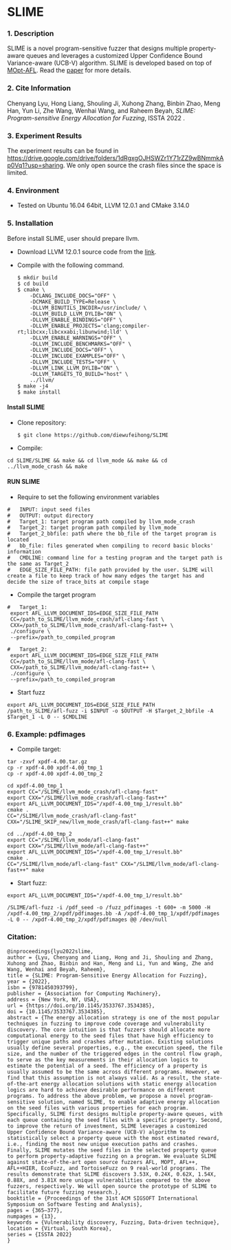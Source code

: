 #  SLIME

### 1. Description

SLIME is a novel program-sensitive fuzzer that designs multiple property-aware queues and leverages a customized Upper Confidence Bound Variance-aware (UCB-V) algorithm. SLIME is developed based on top of [MOpt-AFL](https://github.com/puppet-meteor/MOpt-AFL). Read the [paper](./SLIME_TechReport.pdf) for more details.

### 2. Cite Information

Chenyang Lyu, Hong Liang, Shouling Ji, Xuhong Zhang, Binbin Zhao, Meng Han, Yun Li, Zhe Wang, Wenhai Wang, and Raheem Beyah, *SLIME: Program-sensitive Energy Allocation for Fuzzing*, ISSTA 2022 . 

### 3. Experiment Results

The experiment results can be found in https://drive.google.com/drive/folders/1dRgxgOJHSWZr1Y71rZZ9wBNmmkAp0Vq1?usp=sharing.  We only open source the crash files since the space is limited. 

### 4. Environment

- Tested on Ubuntu 16.04 64bit, LLVM 12.0.1 and CMake 3.14.0

### 5. Installation

Before install SLIME, user should prepare llvm.

- Download LLVM 12.0.1 source code from the [link](http://releases.llvm.org/download.html). 

- Compile with the following command.

  ```
  $ mkdir build
  $ cd build
  $ cmake \
      -DCLANG_INCLUDE_DOCS="OFF" \
      -DCMAKE_BUILD_TYPE=Release \
      -DLLVM_BINUTILS_INCDIR=/usr/include/ \
      -DLLVM_BUILD_LLVM_DYLIB="ON" \
      -DLLVM_ENABLE_BINDINGS="OFF" \
      -DLLVM_ENABLE_PROJECTS='clang;compiler-rt;libcxx;libcxxabi;libunwind;lld' \
      -DLLVM_ENABLE_WARNINGS="OFF" \
      -DLLVM_INCLUDE_BENCHMARKS="OFF" \
      -DLLVM_INCLUDE_DOCS="OFF" \
      -DLLVM_INCLUDE_EXAMPLES="OFF" \
      -DLLVM_INCLUDE_TESTS="OFF" \
      -DLLVM_LINK_LLVM_DYLIB="ON" \
      -DLLVM_TARGETS_TO_BUILD="host" \
      ../llvm/
  $ make -j4
  $ make install
  ```

#### Install SLIME

- Clone repository:

  ```
  $ git clone https://github.com/diewufeihong/SLIME
  ```

- Compile:

```
cd SLIME/SLIME && make && cd llvm_mode && make && cd ../llvm_mode_crash && make     
```

#### RUN SLIME

- Require to set the following environment variables

```
#   INPUT: input seed files
#   OUTPUT: output directory
#   Target_1: target program path compiled by llvm_mode_crash 
#   Target_2: target program path compiled by llvm_mode 
#   Target_2_bbfile: path where the bb_file of the target program is located
#   bb_file: files generated when compiling to record basic blocks' information 
#   CMDLINE: command line for a testing program and the target path is the same as Target_2
#   EDGE_SIZE_FILE_PATH: file path provided by the user. SLIME will create a file to keep track of how many edges the target has and decide the size of trace_bits at compile stage
```

- Compile the target program

```
#	Target_1:
 export AFL_LLVM_DOCUMENT_IDS=EDGE_SIZE_FILE_PATH
 CC=/path_to_SLIME/llvm_mode_crash/afl-clang-fast \
 CXX=/path_to_SLIME/llvm_mode_crash/afl-clang-fast++ \
 ./configure \
 --prefix=/path_to_compiled_program
 
#	Target_2:
 export AFL_LLVM_DOCUMENT_IDS=EDGE_SIZE_FILE_PATH
 CC=/path_to_SLIME/llvm_mode/afl-clang-fast \
 CXX=/path_to_SLIME/llvm_mode/afl-clang-fast++ \
 ./configure \
 --prefix=/path_to_compiled_program
```

- Start fuzz

```
export AFL_LLVM_DOCUMENT_IDS=EDGE_SIZE_FILE_PATH
/path_to_SLIME/afl-fuzz -i $INPUT -o $OUTPUT -H $Target_2_bbfile -A $Target_1 -L 0 -- $CMDLINE
```

### 6. Example: pdfimages

- Compile target:

```
tar -zxvf xpdf-4.00.tar.gz 
cp -r xpdf-4.00 xpdf-4.00_tmp_1 
cp -r xpdf-4.00 xpdf-4.00_tmp_2 

cd xpdf-4.00_tmp_1 
export CC="/SLIME/llvm_mode_crash/afl-clang-fast" 
export CXX="/SLIME/llvm_mode_crash/afl-clang-fast++" 
export AFL_LLVM_DOCUMENT_IDS="/xpdf-4.00_tmp_1/result.bb"
cmake . 
CC="/SLIME/llvm_mode_crash/afl-clang-fast" CXX="/SLIME_SKIP_new/llvm_mode_crash/afl-clang-fast++" make 

cd ../xpdf-4.00_tmp_2 
export CC="/SLIME/llvm_mode/afl-clang-fast"
export CXX="/SLIME/llvm_mode/afl-clang-fast++" 
export AFL_LLVM_DOCUMENT_IDS="/xpdf-4.00_tmp_1/result.bb"
cmake . 
CC="/SLIME/llvm_mode/afl-clang-fast" CXX="/SLIME/llvm_mode/afl-clang-fast++" make
```

- Start fuzz:

```
export AFL_LLVM_DOCUMENT_IDS="/xpdf-4.00_tmp_1/result.bb"

/SLIME/afl-fuzz -i /pdf_seed -o /fuzz_pdfimages -t 600+ -m 5000 -H /xpdf-4.00_tmp_2/xpdf/pdfimages.bb -A /xpdf-4.00_tmp_1/xpdf/pdfimages -L 0 -- /xpdf-4.00_tmp_2/xpdf/pdfimages @@ /dev/null 
```

### Citation:

```
@inproceedings{lyu2022slime,
author = {Lyu, Chenyang and Liang, Hong and Ji, Shouling and Zhang, Xuhong and Zhao, Binbin and Han, Meng and Li, Yun and Wang, Zhe and Wang, Wenhai and Beyah, Raheem},
title = {SLIME: Program-Sensitive Energy Allocation for Fuzzing},
year = {2022},
isbn = {9781450393799},
publisher = {Association for Computing Machinery},
address = {New York, NY, USA},
url = {https://doi.org/10.1145/3533767.3534385},
doi = {10.1145/3533767.3534385},
abstract = {The energy allocation strategy is one of the most popular techniques in fuzzing to improve code coverage and vulnerability discovery. The core intuition is that fuzzers should allocate more computational energy to the seed files that have high efficiency to trigger unique paths and crashes after mutation. Existing solutions usually define several properties, e.g., the execution speed, the file size, and the number of the triggered edges in the control flow graph, to serve as the key measurements in their allocation logics to estimate the potential of a seed. The efficiency of a property is usually assumed to be the same across different programs. However, we find that this assumption is not always valid. As a result, the state-of-the-art energy allocation solutions with static energy allocation logics are hard to achieve desirable performance on different programs. To address the above problem, we propose a novel program-sensitive solution, named SLIME, to enable adaptive energy allocation on the seed files with various properties for each program. Specifically, SLIME first designs multiple property-aware queues, with each queue containing the seed files with a specific property. Second, to improve the return of investment, SLIME leverages a customized Upper Confidence Bound Variance-aware (UCB-V) algorithm to statistically select a property queue with the most estimated reward, i.e., finding the most new unique execution paths and crashes. Finally, SLIME mutates the seed files in the selected property queue to perform property-adaptive fuzzing on a program. We evaluate SLIME against state-of-the-art open source fuzzers AFL, MOPT, AFL++, AFL++HIER, EcoFuzz, and TortoiseFuzz on 9 real-world programs. The results demonstrate that SLIME discovers 3.53X, 0.24X, 0.62X, 1.54X, 0.88X, and 3.81X more unique vulnerabilities compared to the above fuzzers, respectively. We will open source the prototype of SLIME to facilitate future fuzzing research.},
booktitle = {Proceedings of the 31st ACM SIGSOFT International Symposium on Software Testing and Analysis},
pages = {365–377},
numpages = {13},
keywords = {Vulnerability discovery, Fuzzing, Data-driven technique},
location = {Virtual, South Korea},
series = {ISSTA 2022}
}
```

